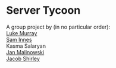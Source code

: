 # Server Tycoon

A group project by (in no particular order):\
[Luke Murray](https://github.com/lukezx)\
[Sam Innes](https://github.com/sam-innes)\
Kasma Salaryan\
[Jan Malinowski](https://github.com/RasberryJoe)\
[Jacob Shirley](https://github.com/JacobShirley95)
